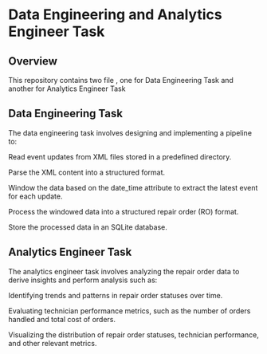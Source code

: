 # Data Engineering and Analytics Engineer Task

## Overview

This repository contains two file , one for Data Engineering Task and another for Analytics Engineer Task

## Data Engineering Task

The data engineering task involves designing and implementing a pipeline to:

Read event updates from XML files stored in a predefined directory.

Parse the XML content into a structured format.

Window the data based on the date_time attribute to extract the latest event for each update.

Process the windowed data into a structured repair order (RO) format.

Store the processed data in an SQLite database.

## Analytics Engineer Task
The analytics engineer task involves analyzing the repair order data to derive insights and perform analysis such as:

Identifying trends and patterns in repair order statuses over time.

Evaluating technician performance metrics, such as the number of orders handled and total cost of orders.

Visualizing the distribution of repair order statuses, technician performance, and other relevant metrics.
